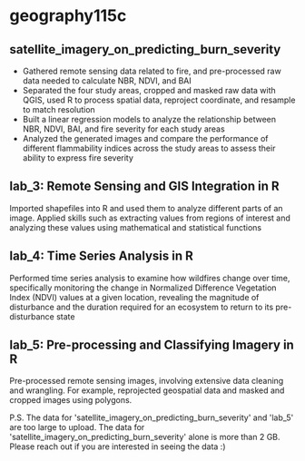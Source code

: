 # geography115c

## satellite_imagery_on_predicting_burn_severity
- Gathered remote sensing data related to fire, and pre-processed raw data needed to calculate NBR, NDVI, and BAI
- Separated the four study areas, cropped and masked raw data with QGIS, used R to process spatial data, reproject coordinate, and resample to match resolution
- Built a linear regression models to analyze the relationship between NBR, NDVI, BAI, and fire severity for each study areas
- Analyzed the generated images and compare the performance of different flammability indices across the study areas to assess their ability to express fire severity

## lab_3: Remote Sensing and GIS Integration in R
Imported shapefiles into R and used them to analyze different parts of an image. Applied skills such as extracting values from regions of interest and analyzing these values using mathematical and statistical functions

## lab_4: Time Series Analysis in R
Performed time series analysis to examine how wildfires change over time, specifically monitoring the change in Normalized Difference Vegetation Index (NDVI) values at a given location, revealing the magnitude of disturbance and the duration required for an ecosystem to return to its pre-disturbance state

## lab_5: Pre-processing and Classifying Imagery in R
Pre-processed remote sensing images, involving extensive data cleaning and wrangling. For example, reprojected geospatial data and masked and cropped images using polygons.

P.S. The data for 'satellite_imagery_on_predicting_burn_severity' and 'lab_5' are too large to upload. The data for 'satellite_imagery_on_predicting_burn_severity' alone is more than 2 GB. Please reach out if you are interested in seeing the data :)

